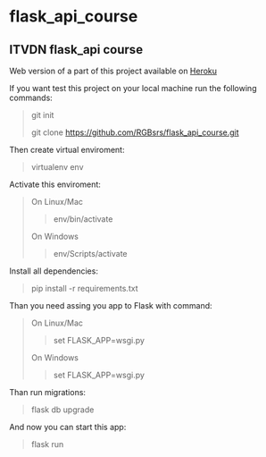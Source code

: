 # flask_api_course
## ITVDN flask_api course

Web version of a part of this project available on [Heroku](http://flask-api-course.herokuapp.com/swagger/)
 
If you want test this project on your local machine run the following commands:

> git init
> 
> git clone https://github.com/RGBsrs/flask_api_course.git
> 
Then create virtual enviroment:

> virtualenv env

Activate this enviroment:

>On Linux/Mac
>> env/bin/activate
>>
>On Windows
>> env/Scripts/activate

Install all dependencies:
> pip install -r requirements.txt

Than you need assing you app to Flask with command:

>On Linux/Mac
>> set FLASK_APP=wsgi.py
>>
>On Windows
>> set FLASK_APP=wsgi.py

Than run migrations:

> flask db upgrade

And now you can start this app:

> flask run
